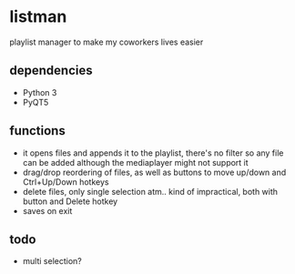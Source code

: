 # listman
playlist manager to make my coworkers lives easier

## dependencies
* Python 3
* PyQT5

## functions
* it opens files and appends it to the playlist, there's no filter so any file can be added although the mediaplayer might not support it
* drag/drop reordering of files, as well as buttons to move up/down and Ctrl+Up/Down hotkeys
* delete files, only single selection atm.. kind of impractical, both with button and Delete hotkey
* saves on exit


## todo
* multi selection?

